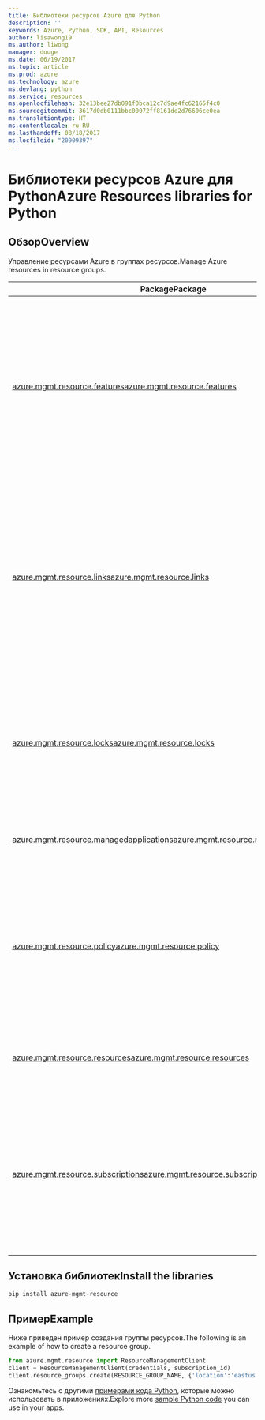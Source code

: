 ```yaml
---
title: Библиотеки ресурсов Azure для Python
description: ''
keywords: Azure, Python, SDK, API, Resources
author: lisawong19
ms.author: liwong
manager: douge
ms.date: 06/19/2017
ms.topic: article
ms.prod: azure
ms.technology: azure
ms.devlang: python
ms.service: resources
ms.openlocfilehash: 32e13bee27db091f0bca12c7d9ae4fc62165f4c0
ms.sourcegitcommit: 3617d0db0111bbc00072ff8161de2d76606ce0ea
ms.translationtype: HT
ms.contentlocale: ru-RU
ms.lasthandoff: 08/18/2017
ms.locfileid: "20909397"
---
```

# <a name="azure-resources-libraries-for-python"></a><span data-ttu-id="ad027-103">Библиотеки ресурсов Azure для Python</span><span class="sxs-lookup"><span data-stu-id="ad027-103">Azure Resources libraries for Python</span></span> 

## <a name="overview"></a><span data-ttu-id="ad027-104">Обзор</span><span class="sxs-lookup"><span data-stu-id="ad027-104">Overview</span></span> 
<span data-ttu-id="ad027-105">Управление ресурсами Azure в группах ресурсов.</span><span class="sxs-lookup"><span data-stu-id="ad027-105">Manage Azure resources in resource groups.</span></span>

| <span data-ttu-id="ad027-106">Package</span><span class="sxs-lookup"><span data-stu-id="ad027-106">Package</span></span>  |  <span data-ttu-id="ad027-107">Описание</span><span class="sxs-lookup"><span data-stu-id="ad027-107">Description</span></span> |
|---|---|
|<span data-ttu-id="ad027-108">[azure.mgmt.resource.features][1]</span><span class="sxs-lookup"><span data-stu-id="ad027-108">[azure.mgmt.resource.features][1]</span></span>|<span data-ttu-id="ad027-109">Azure Feature Exposure Control (AFEC) — это механизм для поставщиков ресурсов, который обеспечивает контроль над отображением функций пользователям.</span><span class="sxs-lookup"><span data-stu-id="ad027-109">Azure Feature Exposure Control (AFEC) provides a mechanism for the resource providers to control feature exposure to users.</span></span>|
|<span data-ttu-id="ad027-110">[azure.mgmt.resource.links][2]</span><span class="sxs-lookup"><span data-stu-id="ad027-110">[azure.mgmt.resource.links][2]</span></span>|<span data-ttu-id="ad027-111">Ресурсы Azure можно связывать друг с другом, формируя логические связи.</span><span class="sxs-lookup"><span data-stu-id="ad027-111">Azure resources can be linked together to form logical relationships.</span></span> <span data-ttu-id="ad027-112">Связи можно устанавливать между ресурсами, принадлежащими к разным группам ресурсов.</span><span class="sxs-lookup"><span data-stu-id="ad027-112">You can establish links between resources belonging to different resource groups.</span></span>|
|<span data-ttu-id="ad027-113">[azure.mgmt.resource.locks][3]</span><span class="sxs-lookup"><span data-stu-id="ad027-113">[azure.mgmt.resource.locks][3]</span></span>|<span data-ttu-id="ad027-114">Ресурсы Azure можно блокировать, чтобы другие пользователи из вашей организации не могли их удалить или изменить.</span><span class="sxs-lookup"><span data-stu-id="ad027-114">Azure resources can be locked to prevent other users in your organization from deleting or modifying resources.</span></span>|
|<span data-ttu-id="ad027-115">[azure.mgmt.resource.managedapplications][4]</span><span class="sxs-lookup"><span data-stu-id="ad027-115">[azure.mgmt.resource.managedapplications][4]</span></span>|<span data-ttu-id="ad027-116">Приложения (устройства), управляемые с помощью ARM.</span><span class="sxs-lookup"><span data-stu-id="ad027-116">ARM managed applications (appliances).</span></span>|
|<span data-ttu-id="ad027-117">[azure.mgmt.resource.policy][5]</span><span class="sxs-lookup"><span data-stu-id="ad027-117">[azure.mgmt.resource.policy][5]</span></span>|<span data-ttu-id="ad027-118">Для управления доступом к ресурсам и контроля над ним можно определить настраиваемые политики и назначить их в той или иной области.</span><span class="sxs-lookup"><span data-stu-id="ad027-118">To manage and control access to your resources, you can define customized policies and assign them at a scope.</span></span>|
|<span data-ttu-id="ad027-119">[azure.mgmt.resource.resources][6]</span><span class="sxs-lookup"><span data-stu-id="ad027-119">[azure.mgmt.resource.resources][6]</span></span>| <span data-ttu-id="ad027-120">Операции для работы с ресурсами и группами ресурсов.</span><span class="sxs-lookup"><span data-stu-id="ad027-120">Provides operations for working with resources and resource groups.</span></span>|
|<span data-ttu-id="ad027-121">[azure.mgmt.resource.subscriptions][7]</span><span class="sxs-lookup"><span data-stu-id="ad027-121">[azure.mgmt.resource.subscriptions][7]</span></span>|<span data-ttu-id="ad027-122">Все ресурсы и группы ресурсов существуют в пределах подписок.</span><span class="sxs-lookup"><span data-stu-id="ad027-122">All resource groups and resources exist within subscriptions.</span></span> <span data-ttu-id="ad027-123">Эти операции позволяют получать сведения о подписках и клиентах.</span><span class="sxs-lookup"><span data-stu-id="ad027-123">These operation enable you get information about your subscriptions and tenants.</span></span>|

[1]: /python/api/azure.mgmt.resource.features
[2]: /python/api/azure.mgmt.resource.links
[3]: /python/api/azure.mgmt.resource.locks
[4]: /python/api/azure.mgmt.resource.managedapplications
[5]: /python/api/azure.mgmt.resource.policy
[6]: /python/api/azure.mgmt.resource.resources
[7]: /python/api/azure.mgmt.resource.subscriptions

## <a name="install-the-libraries"></a><span data-ttu-id="ad027-124">Установка библиотек</span><span class="sxs-lookup"><span data-stu-id="ad027-124">Install the libraries</span></span> 
```bash
pip install azure-mgmt-resource
```

## <a name="example"></a><span data-ttu-id="ad027-125">Пример</span><span class="sxs-lookup"><span data-stu-id="ad027-125">Example</span></span>
<span data-ttu-id="ad027-126">Ниже приведен пример создания группы ресурсов.</span><span class="sxs-lookup"><span data-stu-id="ad027-126">The following is an example of how to create a resource group.</span></span> 

```python
from azure.mgmt.resource import ResourceManagementClient
client = ResourceManagementClient(credentials, subscription_id)
client.resource_groups.create(RESOURCE_GROUP_NAME, {'location':'eastus'})
```

<span data-ttu-id="ad027-127">Ознакомьтесь с другими [примерами кода Python](https://azure.microsoft.com/resources/samples/?platform=python), которые можно использовать в приложениях.</span><span class="sxs-lookup"><span data-stu-id="ad027-127">Explore more [sample Python code](https://azure.microsoft.com/resources/samples/?platform=python) you can use in your apps.</span></span> 